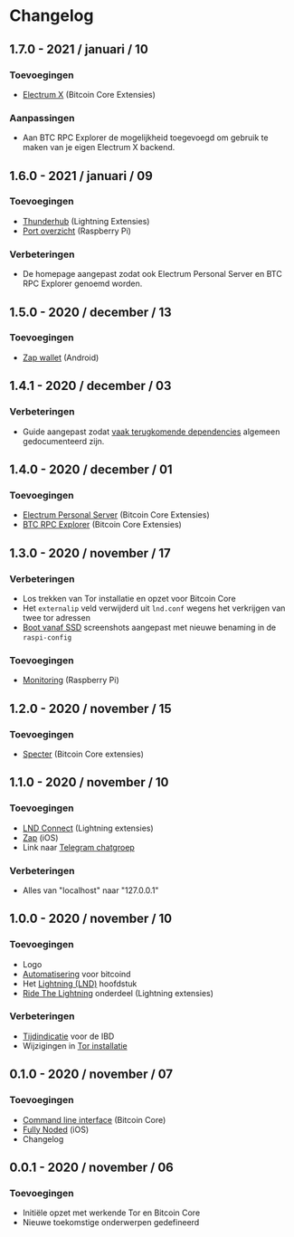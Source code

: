 # Changelog

## 1.7.0 - 2021 / januari / 10

### Toevoegingen

-   [Electrum X](https://node.bitdeal.nl/bitcoin-core-extensies/electrum-x) \(Bitcoin Core Extensies\)

### Aanpassingen

-   Aan BTC RPC Explorer de mogelijkheid toegevoegd om gebruik te maken van je eigen Electrum X backend.

## 1.6.0 - 2021 / januari / 09

### Toevoegingen

-   [Thunderhub](https://node.bitdeal.nl/lightning-extensies/thunderhub) \(Lightning Extensies\)
-   [Port overzicht](https://node.bitdeal.nl/raspberry-pi/port-overzicht) \(Raspberry Pi\)

### Verbeteringen

-   De homepage aangepast zodat ook Electrum Personal Server en BTC RPC Explorer genoemd worden.

## 1.5.0 - 2020 / december / 13

### Toevoegingen

-   [Zap wallet](https://node.bitdeal.nl/android/zap) \(Android\)

## 1.4.1 - 2020 / december / 03

### Verbeteringen

-   Guide aangepast zodat [vaak terugkomende dependencies](https://node.bitdeal.nl/raspberry-pi/algemene-dependencies-installeren) algemeen gedocumenteerd zijn.

## 1.4.0 - 2020 / december / 01

### Toevoegingen

-   [Electrum Personal Server](https://node.bitdeal.nl/bitcoin-core-extensies/electrum-personal-server) \(Bitcoin Core Extensies\)
-   [BTC RPC Explorer](https://node.bitdeal.nl/bitcoin-core-extensies/btc-rpc-explorer) \(Bitcoin Core Extensies\)

## 1.3.0 - 2020 / november / 17

### Verbeteringen

-   Los trekken van Tor installatie en opzet voor Bitcoin Core
-   Het `externalip` veld verwijderd uit `lnd.conf` wegens het verkrijgen van twee tor adressen
-   [Boot vanaf SSD](https://node.bitdeal.nl/raspberry-pi/boot-vanaf-ssd) screenshots aangepast met nieuwe benaming in de `raspi-config`

### Toevoegingen

-   [Monitoring](https://node.bitdeal.nl/raspberry-pi/monitoring) \(Raspberry Pi\)

## 1.2.0 - 2020 / november / 15

### Toevoegingen

-   [Specter](https://node.bitdeal.nl/bitcoin-core-extensies/specter) \(Bitcoin Core extensies\)

## 1.1.0 - 2020 / november / 10

### Toevoegingen

-   [LND Connect](https://node.bitdeal.nl/lightning-extensies/lnd-connect) \(Lightning extensies\)
-   [Zap](https://node.bitdeal.nl/ios/zap) \(iOS\)
-   Link naar [Telegram chatgroep](https://t.me/theroadtonode)

### Verbeteringen

-   Alles van "localhost" naar "127.0.0.1"

## 1.0.0 - 2020 / november / 10

### Toevoegingen

-   Logo
-   [Automatisering](https://node.bitdeal.nl/bitcoin-core/automatisering) voor bitcoind
-   Het [Lightning \(LND\)](https://node.bitdeal.nl/lightning) hoofdstuk
-   [Ride The Lightning](https://node.bitdeal.nl/lightning-extensies/ride-the-lightning) onderdeel \(Lightning extensies\)

### Verbeteringen

-   [Tijdindicatie](https://node.bitdeal.nl/bitcoin-core/configuratie-en-starten#starten) voor de IBD
-   Wijzigingen in [Tor installatie](https://node.bitdeal.nl/raspberry-pi/tor)

## 0.1.0 - 2020 / november / 07

### Toevoegingen

-   [Command line interface](https://node.bitdeal.nl/bitcoin-core/command-line-interface) \(Bitcoin Core\)
-   [Fully Noded](https://node.bitdeal.nl/ios/fully-noded) \(iOS\)
-   Changelog

## 0.0.1 - 2020 / november / 06

### Toevoegingen

-   Initiële opzet met werkende Tor en Bitcoin Core
-   Nieuwe toekomstige onderwerpen gedefineerd
